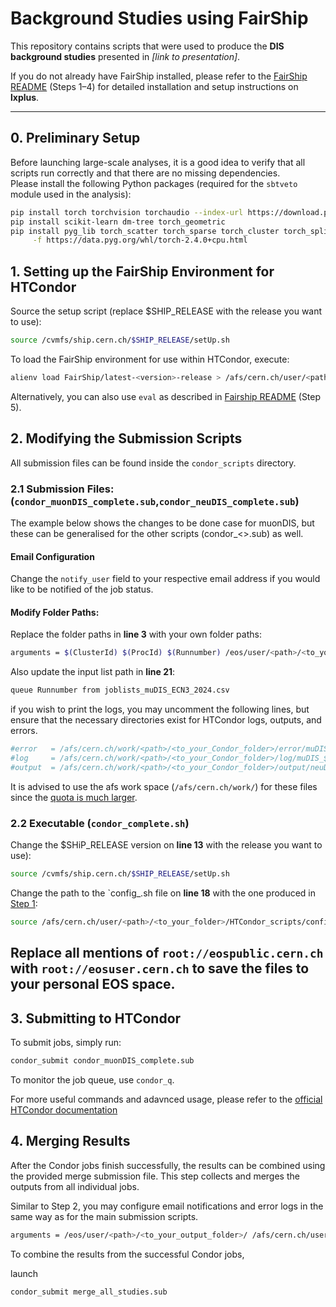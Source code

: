 # Background Studies using **FairShip**

This repository contains scripts that were used to produce the **DIS background studies** presented in *[link to presentation]*.  

If you do not already have FairShip installed, please refer to the [FairShip README](https://github.com/ShipSoft/FairShip?tab=readme-ov-file#build-instructions-using-cvmfs) (Steps 1–4) for detailed installation and setup instructions on **lxplus**.

---

## 0. Preliminary Setup

Before launching large-scale analyses, it is a good idea to verify that all scripts run correctly and that there are no missing dependencies.  
Please install the following Python packages (required for the `sbtveto` module used in the analysis):

```bash
pip install torch torchvision torchaudio --index-url https://download.pytorch.org/whl/cpu
pip install scikit-learn dm-tree torch_geometric
pip install pyg_lib torch_scatter torch_sparse torch_cluster torch_spline_conv \
     -f https://data.pyg.org/whl/torch-2.4.0+cpu.html
```

## 1. Setting up the FairShip Environment for HTCondor

Source the setup script (replace \$SHIP_RELEASE with the release you want to use):
```bash
source /cvmfs/ship.cern.ch/$SHIP_RELEASE/setUp.sh
```
To load the FairShip environment for use within HTCondor, execute:
```bash
alienv load FairShip/latest-<version>-release > /afs/cern.ch/user/<path>/<to_your_folder>/HTCondor_scripts/config_<version>.sh
```
Alternatively, you can also use `eval` as described in [Fairship README](https://github.com/ShipSoft/FairShip?tab=readme-ov-file#build-instructions-using-cvmfs) (Step 5).


## 2. Modifying the Submission Scripts

All submission files can be found inside the `condor_scripts` directory.

### 2.1  Submission Files: (`condor_muonDIS_complete.sub`,`condor_neuDIS_complete.sub`)

The example below shows the changes to be done case for muonDIS, but these can be generalised for the other scripts (condor_<>.sub) as well.

#### Email Configuration

Change the `notify_user` field to your respective email address if you would like to be notified of the job status. 

#### Modify Folder Paths:

Replace the folder paths in **line 3** with your own folder paths:

```bash
arguments = $(ClusterId) $(ProcId) $(Runnumber) /eos/user/<path>/<to_your_output_folder>/ /afs/cern.ch/user/<path>/<to_the_cloned_repository>/ muonDIS
```
Also update the input list path in **line 21**:

```bash
queue Runnumber from joblists_muDIS_ECN3_2024.csv
```

if you wish to print the logs, you may uncomment the following lines, but ensure that the necessary directories exist for HTCondor logs, outputs, and errors.

```bash
#error   = /afs/cern.ch/work/<path>/<to_your_Condor_folder>/error/muDIS_$(ClusterId).$(ProcId).err
#log     = /afs/cern.ch/work/<path>/<to_your_Condor_folder>/log/muDIS_$(ClusterId).$(ProcId).log
#output  = /afs/cern.ch/work/<path>/<to_your_Condor_folder>/output/neuDIS_$(ClusterId).$(ProcId).out
```
It is advised to use the afs work space (`/afs/cern.ch/work/`) for these files since the [quota is much larger](https://resources.web.cern.ch/resources/Manage/ListServices.aspx).


### 2.2 Executable (`condor_complete.sh`)

Change the \$SHiP_RELEASE version on **line 13** with the release you want to use):
```bash
source /cvmfs/ship.cern.ch/$SHIP_RELEASE/setUp.sh
```
Change the path to the `config_<version>.sh file on **line 18** with the one produced in [Step 1]():
```bash
source /afs/cern.ch/user/<path>/<to_your_folder>/HTCondor_scripts/config_<version>.sh
```
Replace all mentions of  `root://eospublic.cern.ch` with `root://eosuser.cern.ch` to save the files to your personal EOS space.
---

## 3. Submitting to HTCondor
To submit jobs, simply run:

```bash
condor_submit condor_muonDIS_complete.sub
```
To monitor the job queue, use `condor_q`. 

For more useful commands and adavnced usage, please refer to the [official HTCondor documentation](https://htcondor.readthedocs.io/en/latest/)


## 4. Merging Results

After the Condor jobs finish successfully, the results can be combined using the provided merge submission file.
This step collects and merges the outputs from all individual jobs.

Similar to Step 2, you may configure email notifications and error logs in the same way as for the main submission scripts.

```bash
arguments = /eos/user/<path>/<to_your_output_folder>/ /afs/cern.ch/user/<path>/<to_the_cloned_repository>/ /afs/cern.ch/<path>/<to_directory_for_merged_outputs>/
```

To combine the results from the successful Condor jobs,

launch
```bash
condor_submit merge_all_studies.sub
```




